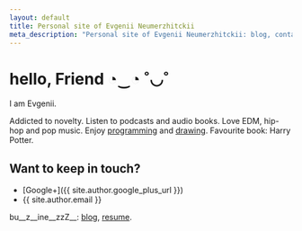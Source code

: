 ```yaml
---
layout: default
title: Personal site of Evgenii Neumerzhitckii
meta_description: "Personal site of Evgenii Neumerzhitckii: blog, contact, projects and resume."
---
```


# hello, Friend ◔‿◔ ˚◡˚

I am Evgenii.

Addicted to novelty. Listen to podcasts and audio books. Love EDM, hip-hop and pop music. Enjoy [programming](/projects/) and [drawing](/drawings/). Favourite book: Harry Potter.

## Want to keep in touch?

* [Google+]({{ site.author.google_plus_url }})
* {{ site.author.email }}

bu__z__ine__zzZ__: [blog](/blog/), [resume](/resume/).
